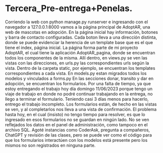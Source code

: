 # Tercera_Pre-entrega+Penelas.

Corriendo la web con python manage.py runserver e ingresando con el navegador a 127.0.0.1:8000 vamos a la página principal de AdoptAR, una web de mascotas en adopción. 
En la página inicial hay información, botones y barra de contacto configuradas.
Cada boton lleva a una dirección distinta, donde se puede evidenciar la herencia de un template base que es el que tiene el index, página inicial.
La página forma parte de mi proyecto AdoptAR, el cual tiene la aplicación AdoptAR_pagina, donde se encuentran todos los componentes de la misma.
Allí dentro, en views.py se ven las vistas con las direcciones, en urls.py las correspondientes urls según la vista.
Dentro de la carpeta static, por ejemplo, se encuentran los templates correspondientes a cada vista.
En models.py estan migrados todos los modelos y vinculados a forms.py
En las secciones donar, transito y dar en adopción, se encuentran los formularios. Por una falta de tiempo, ya que estoy entregando el trabajo hoy día domingo 11/06/2023 porque tengo un viaje de trabajo en donde no podré continuar trabajando en la entrega, no llego a terminar el formulario. Teniendo casi 3 días menos para hacerlo, entrego el trabajo incompleto. Los formularios están, de hecho en las vistas se ven, y al completarlos nos lleva a una vista de confirmación. El problema hasta hoy, en el cual (insisto) no tengo tiempo para resolver, es que lo ingresado en esos formularios no se guardan en ningún lado. No se ven reflejados los datos en el panel de administración, como tampoco en el archivo SQL.
Agoté instancias como CoderAsk, pregunta a compañeros, ChatGPT y revisión de las clases, pero se puede ver como el código para que los formularios interactúen con los modelos está presente pero los mismos no son registrados en ninguna parte.
